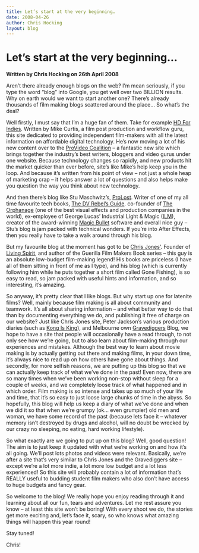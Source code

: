 ```yaml
---
title: Let’s start at the very beginning…
date: 2008-04-26
author: Chris Hocking
layout: blog
---
```

# Let’s start at the very beginning…

**Written by Chris Hocking on 26th April 2008**

Aren’t there already enough blogs on the web? I’m mean seriously, if you type the word “blog” into Google, you get well over two BILLION results. Why on earth would we want to start another one? There’s already thousands of film making blogs scattered around the place… So what’s the deal?

Well firstly, I must say that I’m a huge fan of them. Take for example [HD For Indies](http://www.hdforindies.com/ "HD For Indies"). Written by Mike Curtis, a film post production and workflow guru, this site dedicated to providing independent film-makers with all the latest information on affordable digital technology. He’s now moving a lot of his new content over to the [ProVideo Coalition](http://provideocoalition.com/ "ProVideo Coalition") – a fantastic new site which brings together the industry’s best writers, bloggers and video gurus under one website. Because technology changes so rapidly, and new products hit the market quicker than ever before, site’s like Mike’s help keep you in the loop. And because it’s written from his point of view – not just a whole heap of marketing crap – it helps answer a lot of questions and also helps make you question the way you think about new technology.

And then there’s blog like Stu Maschwitz’s, [ProLost](http://prolost.blogspot.com/ "ProLost"). Writer of one of my all time favourite tech books, [The DV Rebel’s Guide](http://rebelsguide.com/ "The DV Rebel's Guide"). co-founder of [The Orphanage](http://www.theorphanage.com/ "The Orphanage") (one of the best visual effects and production companies in the world), ex-employee of George Lucas’ Industrial Light & Magic ([ILM](http://www.ilm.com/ "Industrial Light & Magic")), creator of the award-winning [Magic Bullet](http://www.redgiantsoftware.com/ "Magic Bullet") software and overall nice guy – Stu’s blog is jam packed with technical wonders. If you’re into After Effects, then you really have to take a walk around through his blog.

But my favourite blog at the moment has got to be [Chris Jones’](http://livingspirit.typepad.com/ "Chris Jones Blog"). Founder of [Living Spirit](http://www.livingspirit.com/lsp.htm "Living Spirit"), and author of the Guerilla Film Makers Book series – this guy is an absolute low-budget film-making legend! His books are priceless (I have all of them sitting in front of me as I type), and his blog (which is currently following him while he puts together a short film called Gone Fishing), is so easy to read, so jam packed with useful hints and information, and so interesting, it’s amazing.

So anyway, it’s pretty clear that I like blogs. But why start up one for latenite films? Well, mainly because film making is all about community and teamwork. It’s all about sharing information – and what better way to do that than by documenting everything we do, and publishing it free of charge on our website? Just like Chris Jones site, Peter Jackson’s various production diaries (such as [Kong Is King](http://www.kongisking.net/ "Kong Is King")), and Melbourne own [Gravediggers](http://www.gravediggersthemovie.com/ "Gravediggers Blog") Blog, we hope to have a site that people will occasionally have a read through, to not only see how we’re going, but to also learn about film-making through our experiences and mistakes. Although the best way to learn about movie making is by actually getting out there and making films, in your down time, it’s always nice to read up on how others have gone about things. And secondly, for more selfish reasons, we are putting up this blog so that we can actually keep track of what we’ve done in the past! Even now, there are so many times when we’ve been working non-stop without sleep for a couple of weeks, and we completely loose track of what happened and in which order. Film making is so intense and takes up so much of your life and time, that it’s so easy to just loose large chunks of time in the abyss. So hopefully, this blog will help us keep a diary of what we’ve done and when we did it so that when we’re grumpy (ok… even grumpier) old men and woman, we have some record of the past (because lets face it – whatever memory isn’t destroyed by drugs and alcohol, will no doubt be wrecked by our crazy no sleeping, no eating, hard working lifestyle).

So what exactly are we going to put up on this blog? Well, good question! The aim is to just keep it updated with what we’re working on and how it’s all going. We’ll post lots photos and videos were relevant. Basically, we’re after a site that’s very similar to Chris Jones and the Gravediggers site – except we’re a lot more indie, a lot more low budget and a lot less experienced! So this site will probably contain a lot of information that’s REALLY useful to budding student film makers who also don’t have access to huge budgets and fancy gear.

So welcome to the blog! We really hope you enjoy reading through it and learning about all our fun, tears and adventures. Let me rest assure you know – at least this site won’t be boring! With every shoot we do, the stories get more exciting and, let’s face it, scary, so who knows what amazing things will happen this year round!

Stay tuned!

Chris!